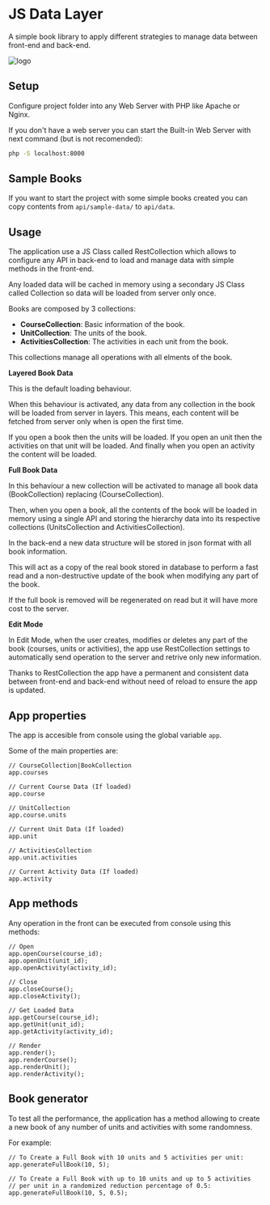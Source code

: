 # JS Data Layer

A simple book library to apply different strategies to manage data 
between front-end and back-end.

![logo](https://github.com/necrotxilok/jsdatalayer/assets/5145866/58f1629c-e3db-4b07-b11c-638ac8e08d6b)

## Setup

Configure project folder into any Web Server with PHP like Apache 
or Nginx.

If you don't have a web server you can start the Built-in Web Server 
with next command (but is not recomended):

```cmd
php -S localhost:8000
```

## Sample Books

If you want to start the project with some simple books created you 
can copy contents from `api/sample-data/` to `api/data`.

## Usage

The application use a JS Class called RestCollection which allows to
configure any API in back-end to load and manage data with simple 
methods in the front-end.

Any loaded data will be cached in memory using a secondary JS Class
called Collection so data will be loaded from server only once.

Books are composed by 3 collections:

- **CourseCollection**: Basic information of the book.
- **UnitCollection**: The units of the book.
- **ActivitiesCollection**: The activities in each unit from the book.

This collections manage all operations with all elments of the book.

**Layered Book Data**

This is the default loading behaviour.

When this behaviour is activated, any data from any collection in the 
book will be loaded from server in layers. This means, each content
will be fetched from server only when is open the first time.

If you open a book then the units will be loaded. If you open an unit 
then the activities on that unit will be loaded. And finally when 
you open an activity the content will be loaded.

**Full Book Data**

In this behaviour a new collection will be activated to manage all
book data (BookCollection) replacing (CourseCollection).

Then, when you open a book, all the contents of the book will be 
loaded in memory using a single API and storing the hierarchy 
data into its respective collections (UnitsCollection and
ActivitiesCollection).

In the back-end a new data structure will be stored in json format
with all book information. 

This will act as a copy of the real book stored in database to 
perform a fast read and a non-destructive update of the book when 
modifying any part of the book.

If the full book is removed will be regenerated on read but it
will have more cost to the server.

**Edit Mode**

In Edit Mode, when the user creates, modifies or deletes any part
of the book (courses, units or activities), the app use RestCollection 
settings to automatically send operation to the server and retrive 
only new information.

Thanks to RestCollection the app have a permanent and consistent 
data between front-end and back-end without need of reload to
ensure the app is updated.

## App properties 

The app is accesible from console using the global variable `app`.

Some of the main properties are:

```javascipt
// CourseCollection|BookCollection
app.courses

// Current Course Data (If loaded)
app.course

// UnitCollection
app.course.units

// Current Unit Data (If loaded)
app.unit

// ActivitiesCollection
app.unit.activities

// Current Activity Data (If loaded)
app.activity
```

## App methods

Any operation in the front can be executed from console using this
methods:

```javascipt
// Open
app.openCourse(course_id);
app.openUnit(unit_id);
app.openActivity(activity_id);

// Close
app.closeCourse();
app.closeActivity();

// Get Loaded Data
app.getCourse(course_id);
app.getUnit(unit_id);
app.getActivity(activity_id);

// Render
app.render();
app.renderCourse();
app.renderUnit();
app.renderActivity();
```

## Book generator

To test all the performance, the application has a method allowing to 
create a new book of any number of units and activities with some 
randomness. 

For example:

```javascipt
// To Create a Full Book with 10 units and 5 activities per unit:
app.generateFullBook(10, 5);

// To Create a Full Book with up to 10 units and up to 5 activities
// per unit in a randomized reduction percentage of 0.5:
app.generateFullBook(10, 5, 0.5);
``` 





